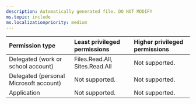 ```yaml
---
description: Automatically generated file. DO NOT MODIFY
ms.topic: include
ms.localizationpriority: medium
---
```


|Permission type|Least privileged permissions|Higher privileged permissions|
|:---|:---|:---|
|Delegated (work or school account)|Files.Read.All, Sites.Read.All|Not supported.|
|Delegated (personal Microsoft account)|Not supported.|Not supported.|
|Application|Not supported.|Not supported.|


